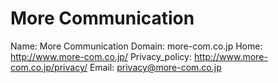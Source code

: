 
# More Communication

Name: More Communication
Domain: more-com.co.jp
Home: http://www.more-com.co.jp/
Privacy_policy: http://www.more-com.co.jp/privacy/
Email: privacy@more-com.co.jp
